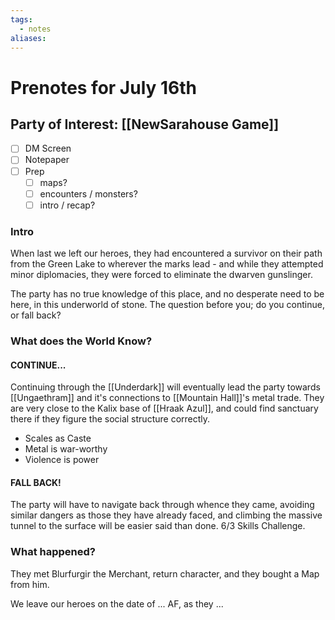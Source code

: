 ```yaml
---
tags:
  - notes
aliases:
---
```


# Prenotes for July 16th
## Party of Interest: [[NewSarahouse Game]]
- [ ] DM Screen
- [ ] Notepaper
- [ ] Prep
	- [ ] maps?
	- [ ] encounters / monsters?
	- [ ] intro / recap?

### Intro
When last we left our heroes, they had encountered a survivor on their path from the Green Lake to wherever the marks lead - and while they attempted minor diplomacies, they were forced to eliminate the dwarven gunslinger.

The party has no true knowledge of this place, and no desperate need to be here, in this underworld of stone. The question before you; do you continue, or fall back? 

### What does the World Know?

#### CONTINUE...
Continuing through the [[Underdark]] will eventually lead the party towards [[Ungaethram]] and it's connections to [[Mountain Hall]]'s metal trade. They are very close to the Kalix base of [[Hraak Azul]], and could find sanctuary there if they figure the social structure correctly.
- Scales as Caste
- Metal is war-worthy
- Violence is power

#### FALL BACK!
The party will have to navigate back through whence they came, avoiding similar dangers as those they have already faced, and climbing the massive tunnel to the surface will be easier said than done. 6/3 Skills Challenge.

### What happened?

They met Blurfurgir the Merchant, return character, and they bought a Map from him.

We leave our heroes on the date of ... AF, as they ...